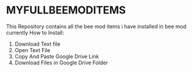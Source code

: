 # MYFULLBEEMODITEMS
This Repository contains all the bee mod items i have installed in bee mod currently
How to Install:
1. Download Text file
2. Open Text File
3. Copy And Paste Google Drive Link
4. Download Files in Google Drive Folder
